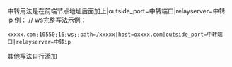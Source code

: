 中转用法是在前端节点地址后面加上|outside_port=中转端口|relayserver=中转ip
例：
// ws完整写法示例：
```
xxxxx.com;10550;16;ws;;path=/xxxxx|host=oxxxx.com|outside_port=中转端口|relayserver=中转ip
```
其他写法自行添加
